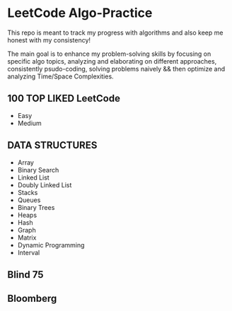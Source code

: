 # LeetCode Algo-Practice

This repo is meant to track my progress with algorithms and also keep me honest with my consistency!

The main goal is to enhance my problem-solving skills by focusing on specific algo topics, analyzing and elaborating on different approaches, consistently psudo-coding, solving problems naively && then optimize and analyzing Time/Space Complexities.

## 100 TOP LIKED LeetCode

- Easy
- Medium

## DATA STRUCTURES

- Array
- Binary Search
- Linked List
- Doubly Linked List
- Stacks
- Queues
- Binary Trees
- Heaps
- Hash
- Graph
- Matrix
- Dynamic Programming
- Interval

## Blind 75

## Bloomberg
